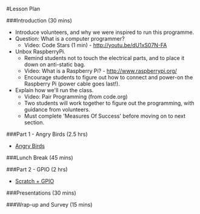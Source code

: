 #Lesson Plan

###Introduction (30 mins)

* Introduce volunteers, and why we were inspired to run this programme.
* Question: What is a computer programmer?
	*  Video: Code Stars (1 min) - http://youtu.be/dU1xS07N-FA
* Unbox RaspberryPi.
	* Remind students not to touch the electrical parts, and to place it down on anti-static bag.
	* Video: What is a Raspberry Pi? - http://www.raspberrypi.org/
	* Encourage students to figure out how to connect and power-on the Raspberry Pi (power cable goes last!).
* Explain how we'll run the class.
	* Video:  Pair Programming (from code.org)
	* Two students will work together to figure out the programming, with guidance from volunteers.
	* Must complete 'Measures Of Success' before moving on to next section. 

###Part 1 - Angry Birds (2.5 hrs)
* [Angry Birds](LESSON_PLAN_ANGRY_BIRDS.md)

###Lunch Break (45 mins)

###Part 2 - GPIO (2 hrs)
* [Scratch + GPIO](LESSON_PLAN_GPIO.md)

###Presentations (30 mins)

###Wrap-up and Survey (15 mins)


